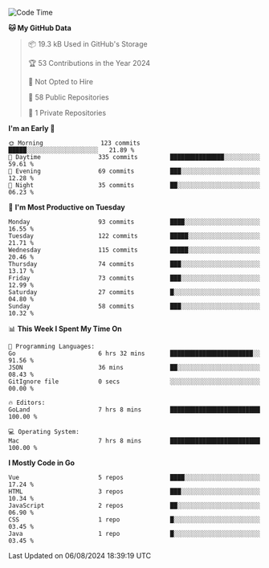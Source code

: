 <!--START_SECTION:waka-->
![Code Time](http://img.shields.io/badge/Code%20Time-1%2C206%20hrs%2019%20mins-blue)

**🐱 My GitHub Data** 

> 📦 19.3 kB Used in GitHub's Storage 
 > 
> 🏆 53 Contributions in the Year 2024
 > 
> 🚫 Not Opted to Hire
 > 
> 📜 58 Public Repositories 
 > 
> 🔑 1 Private Repositories 
 > 
**I'm an Early 🐤** 

```text
🌞 Morning                123 commits         █████░░░░░░░░░░░░░░░░░░░░   21.89 % 
🌆 Daytime                335 commits         ███████████████░░░░░░░░░░   59.61 % 
🌃 Evening                69 commits          ███░░░░░░░░░░░░░░░░░░░░░░   12.28 % 
🌙 Night                  35 commits          ██░░░░░░░░░░░░░░░░░░░░░░░   06.23 % 
```
📅 **I'm Most Productive on Tuesday** 

```text
Monday                   93 commits          ████░░░░░░░░░░░░░░░░░░░░░   16.55 % 
Tuesday                  122 commits         █████░░░░░░░░░░░░░░░░░░░░   21.71 % 
Wednesday                115 commits         █████░░░░░░░░░░░░░░░░░░░░   20.46 % 
Thursday                 74 commits          ███░░░░░░░░░░░░░░░░░░░░░░   13.17 % 
Friday                   73 commits          ███░░░░░░░░░░░░░░░░░░░░░░   12.99 % 
Saturday                 27 commits          █░░░░░░░░░░░░░░░░░░░░░░░░   04.80 % 
Sunday                   58 commits          ███░░░░░░░░░░░░░░░░░░░░░░   10.32 % 
```


📊 **This Week I Spent My Time On** 

```text
💬 Programming Languages: 
Go                       6 hrs 32 mins       ███████████████████████░░   91.56 % 
JSON                     36 mins             ██░░░░░░░░░░░░░░░░░░░░░░░   08.43 % 
GitIgnore file           0 secs              ░░░░░░░░░░░░░░░░░░░░░░░░░   00.00 % 

🔥 Editors: 
GoLand                   7 hrs 8 mins        █████████████████████████   100.00 % 

💻 Operating System: 
Mac                      7 hrs 8 mins        █████████████████████████   100.00 % 
```

**I Mostly Code in Go** 

```text
Vue                      5 repos             ████░░░░░░░░░░░░░░░░░░░░░   17.24 % 
HTML                     3 repos             ███░░░░░░░░░░░░░░░░░░░░░░   10.34 % 
JavaScript               2 repos             ██░░░░░░░░░░░░░░░░░░░░░░░   06.90 % 
CSS                      1 repo              █░░░░░░░░░░░░░░░░░░░░░░░░   03.45 % 
Java                     1 repo              █░░░░░░░░░░░░░░░░░░░░░░░░   03.45 % 
```




 Last Updated on 06/08/2024 18:39:19 UTC
<!--END_SECTION:waka-->
